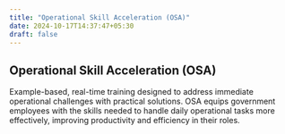 ```yaml
---
title: "Operational Skill Acceleration (OSA)"
date: 2024-10-17T14:37:47+05:30
draft: false
---
```


## Operational Skill Acceleration (OSA)

Example-based, real-time training designed to address immediate operational challenges with practical solutions. OSA equips government employees with the skills needed to handle daily operational tasks more effectively, improving productivity and efficiency in their roles.
